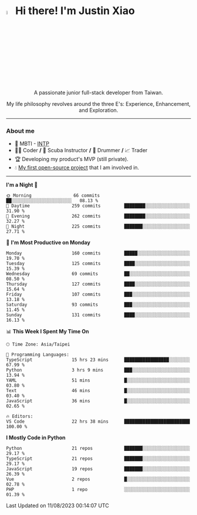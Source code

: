 # <img src="https://media.giphy.com/media/hvRJCLFzcasrR4ia7z/giphy.gif" width="5%">Hi there! I'm Justin Xiao
<p align="center">A passionate junior full-stack developer from Taiwan.  </p>
<p align="center">My life philosophy revolves around the three E's: Experience, Enhancement, and Exploration.</p>

---
### About me
- 👀 MBTI - [INTP](https://www.16personalities.com/intp-personality)
- 👨‍💻 Coder **/** 🤿 Scuba Instructor **/** 🥁 Drummer **/** 📈 Trader
- 🏆 Developing my product's MVP (still private).
- 💧 [My first open-source project](https://github.com/Game-as-a-Service/Game-Lobby-Web) that I am involved in.

---
<!--START_SECTION:waka-->
**I'm a Night 🦉** 

```text
🌞 Morning                66 commits          ██░░░░░░░░░░░░░░░░░░░░░░░   08.13 % 
🌆 Daytime                259 commits         ████████░░░░░░░░░░░░░░░░░   31.90 % 
🌃 Evening                262 commits         ████████░░░░░░░░░░░░░░░░░   32.27 % 
🌙 Night                  225 commits         ███████░░░░░░░░░░░░░░░░░░   27.71 % 
```
📅 **I'm Most Productive on Monday** 

```text
Monday                   160 commits         █████░░░░░░░░░░░░░░░░░░░░   19.70 % 
Tuesday                  125 commits         ████░░░░░░░░░░░░░░░░░░░░░   15.39 % 
Wednesday                69 commits          ██░░░░░░░░░░░░░░░░░░░░░░░   08.50 % 
Thursday                 127 commits         ████░░░░░░░░░░░░░░░░░░░░░   15.64 % 
Friday                   107 commits         ███░░░░░░░░░░░░░░░░░░░░░░   13.18 % 
Saturday                 93 commits          ███░░░░░░░░░░░░░░░░░░░░░░   11.45 % 
Sunday                   131 commits         ████░░░░░░░░░░░░░░░░░░░░░   16.13 % 
```


📊 **This Week I Spent My Time On** 

```text
🕑︎ Time Zone: Asia/Taipei

💬 Programming Languages: 
TypeScript               15 hrs 23 mins      █████████████████░░░░░░░░   67.99 % 
Python                   3 hrs 9 mins        ███░░░░░░░░░░░░░░░░░░░░░░   13.94 % 
YAML                     51 mins             █░░░░░░░░░░░░░░░░░░░░░░░░   03.80 % 
Text                     46 mins             █░░░░░░░░░░░░░░░░░░░░░░░░   03.40 % 
JavaScript               36 mins             █░░░░░░░░░░░░░░░░░░░░░░░░   02.65 % 

🔥 Editors: 
VS Code                  22 hrs 38 mins      █████████████████████████   100.00 % 
```

**I Mostly Code in Python** 

```text
Python                   21 repos            ███████░░░░░░░░░░░░░░░░░░   29.17 % 
TypeScript               21 repos            ███████░░░░░░░░░░░░░░░░░░   29.17 % 
JavaScript               19 repos            ███████░░░░░░░░░░░░░░░░░░   26.39 % 
Vue                      2 repos             █░░░░░░░░░░░░░░░░░░░░░░░░   02.78 % 
PHP                      1 repo              ░░░░░░░░░░░░░░░░░░░░░░░░░   01.39 % 
```




 Last Updated on 11/08/2023 00:14:07 UTC
<!--END_SECTION:waka-->
